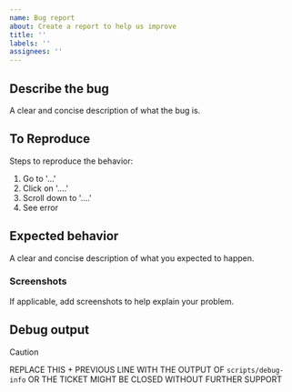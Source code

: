 ```yaml
---
name: Bug report
about: Create a report to help us improve
title: ''
labels: ''
assignees: ''
---
```


## Describe the bug

A clear and concise description of what the bug is.

## To Reproduce

Steps to reproduce the behavior:

1. Go to '...'
2. Click on '....'
3. Scroll down to '....'
4. See error

## Expected behavior

A clear and concise description of what you expected to happen.

### Screenshots
If applicable, add screenshots to help explain your problem.

## Debug output

> [!CAUTION]
> REPLACE THIS + PREVIOUS LINE WITH THE OUTPUT OF `scripts/debug-info` OR THE TICKET MIGHT BE CLOSED WITHOUT FURTHER SUPPORT
